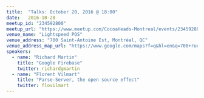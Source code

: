 ```yaml
---
title:  "Talks: October 20, 2016 @ 18:00"
date:   2016-10-20
meetup_id: "234592800"
meetup_url: "https://www.meetup.com/CocoaHeads-Montreal/events/234592800/"
venue_name: "Lightspeed POS"
venue_address: "700 Saint-Antoine Est, Montréal, QC"
venue_address_map_url: "https://www.google.com/maps?f=q&hl=en&q=700+rue+St-Antoine+Est,+Montréal,+QC,+ca"
speakers:
  - name: "Richard Martin"
    title: "Google Firebase"
    twitter: richardgmartin
  - name: "Florent Vilmart"
    title: "Parse-Server, the open source effect"
    twitter: flovilmart
---
```

